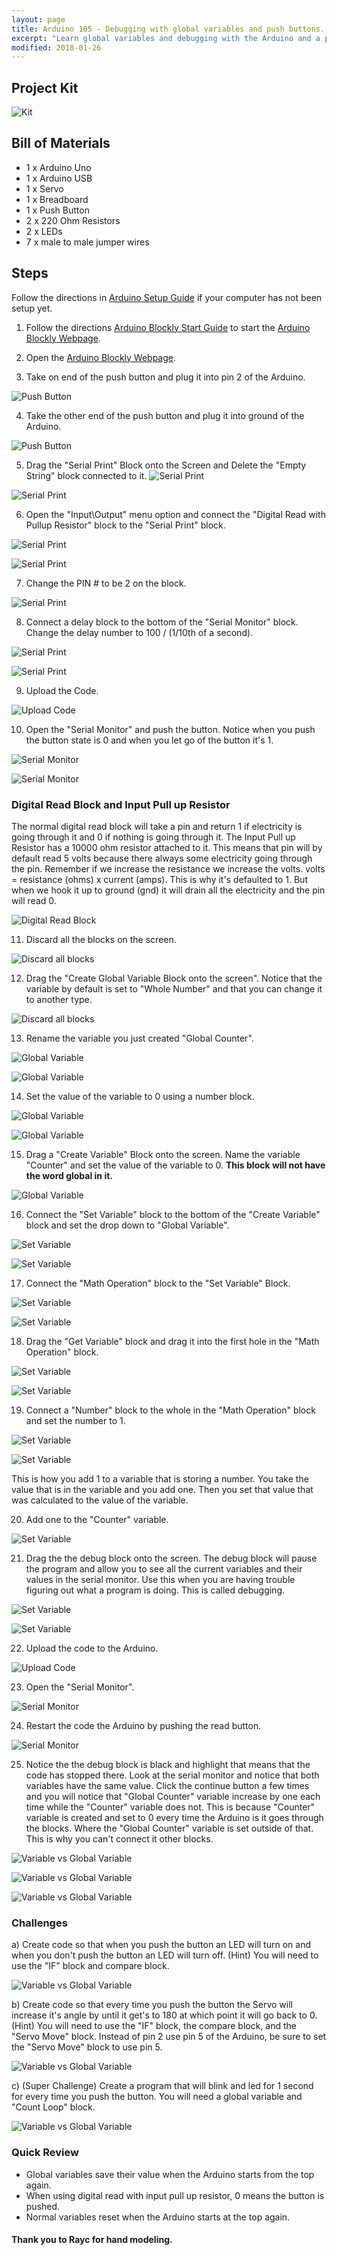 ```yaml
---
layout: page
title: Arduino 105 - Debugging with global variables and push buttons.
excerpt: "Learn global variables and debugging with the Arduino and a push button."
modified: 2018-01-26
---
```

## Project Kit

![Kit](/images/arduino-block/lesson-5/kit.jpg) 

## Bill of Materials

- 1 x Arduino Uno
- 1 x Arduino USB
- 1 x Servo
- 1 x Breadboard 
- 1 x Push Button 
- 2 x 220 Ohm Resistors 
- 2 x LEDs 
- 7 x male to male jumper wires 

## Steps

Follow the directions in [Arduino Setup Guide](/arduino-setup) if your computer has not been setup yet.  

1) Follow the directions [Arduino Blockly Start Guide](/arduino-blockly-start) to start the [Arduino Blockly Webpage](http://localhost:3000).
 
2) Open the [Arduino Blockly Webpage](http://localhost:3000).

3) Take on end of the push button and plug it into pin 2 of the Arduino.

![Push Button](/images/arduino-block/lesson-5/step3.jpg)

4) Take the other end of the push button and plug it into ground of the Arduino.

![Push Button](/images/arduino-block/lesson-5/step4.jpg)

5) Drag the "Serial Print" Block onto the Screen and Delete the "Empty String" block connected to it.
![Serial Print](/images/arduino-block/lesson-5/step5a.png)

![Serial Print](/images/arduino-block/lesson-5/step5b.png)


6) Open the "Input\Output" menu option and connect the "Digital Read with Pullup Resistor" block to the "Serial Print" block.

![Serial Print](/images/arduino-block/lesson-5/step6a.png)

![Serial Print](/images/arduino-block/lesson-5/step6b.png)

7) Change the PIN # to be 2 on the block.

![Serial Print](/images/arduino-block/lesson-5/step7.png)

8) Connect a delay block to the bottom of the "Serial Monitor" block.  Change the delay number to 100 / (1/10th of a second).

![Serial Print](/images/arduino-block/lesson-5/step8a.png)

![Serial Print](/images/arduino-block/lesson-5/step8b.png)

9) Upload the Code.

![Upload Code](/images/arduino-block/lesson-5/step9.png)

10) Open the "Serial Monitor" and push the button.  Notice when you push the button state is 0 and when you let go of the button it's 1.

![Serial Monitor](/images/arduino-block/lesson-5/step10a.png)

![Serial Monitor](/images/arduino-block/lesson-5/step10b.png)

### Digital Read Block and Input Pull up Resistor

The normal digital read block will take a pin and return 1 if electricity is going through it and 0 if nothing is going through it.  The Input Pull up Resistor has a 10000 ohm resistor attached to it.  This means that pin will by default read 5 volts because there always some electricity going through the pin.  Remember if we increase the resistance we increase the volts.  volts = resistance (ohms) x current (amps).  This is why it's defaulted to 1.  But when we hook it up to ground (gnd) it will drain all the electricity and the pin will read 0.

![Digital Read Block](/images/arduino-block/lesson-5/digital-read-input.png)


11) Discard all the blocks on the screen.

![Discard all blocks](/images/arduino-block/lesson-5/step11.png)

12) Drag the "Create Global Variable Block onto the screen".  Notice that the variable by default is set to "Whole Number" and that you can change it to another type.

![Discard all blocks](/images/arduino-block/lesson-5/step12.png)

13) Rename the variable you just created "Global Counter".

![Global Variable](/images/arduino-block/lesson-5/step13a.png)

![Global Variable](/images/arduino-block/lesson-5/step13b.png)

14) Set the value of the variable to 0 using a number block.

![Global Variable](/images/arduino-block/lesson-5/step14a.png)

![Global Variable](/images/arduino-block/lesson-5/step14b.png)

15) Drag a "Create Variable" Block onto the screen.  Name the variable "Counter" and set the value of the variable to 0.  **This block will not have the word global in it.**

![Global Variable](/images/arduino-block/lesson-5/step15.png)

16) Connect the "Set Variable" block to the bottom of the "Create Variable" block and set the drop down to "Global Variable".

![Set Variable](/images/arduino-block/lesson-5/step16a.png)

![Set Variable](/images/arduino-block/lesson-5/step16b.png)

17) Connect the "Math Operation" block to the "Set Variable" Block.

![Set Variable](/images/arduino-block/lesson-5/step17a.png)

![Set Variable](/images/arduino-block/lesson-5/step17b.png)

18) Drag the "Get Variable" block and drag it into the first hole in the "Math Operation" block.

![Set Variable](/images/arduino-block/lesson-5/step18a.png)

![Set Variable](/images/arduino-block/lesson-5/step18b.png)

19) Connect a "Number" block to the whole in the "Math Operation" block and set the number to 1.

![Set Variable](/images/arduino-block/lesson-5/step19a.png)

![Set Variable](/images/arduino-block/lesson-5/step19b.png)

This is how you add 1 to a variable that is storing a number.  You take the value that is in the variable and you add one.  Then you set that value that was calculated to the value of the variable.

20) Add one to the "Counter" variable.

![Set Variable](/images/arduino-block/lesson-5/step20.png)

21) Drag the the debug block onto the screen.  The debug block will pause the program and allow you to see all the current variables and their values in the serial monitor.  Use this when you are having trouble figuring out what a program is doing.  This is called debugging.

![Set Variable](/images/arduino-block/lesson-5/step21a.png)

![Set Variable](/images/arduino-block/lesson-5/step21b.png)

22) Upload the code to the Arduino.

![Upload Code](/images/arduino-block/lesson-5/step22.png)

23) Open the "Serial Monitor".

![Serial Monitor](/images/arduino-block/lesson-5/step23.png)

24) Restart the code the Arduino by pushing the read button.

![Serial Monitor](/images/arduino-block/lesson-5/step24.jpg)

25) Notice the the debug block is black and highlight that means that the code has stopped there.  Look at the serial monitor and notice that both variables have the same value. Click the continue button a few times and you will notice that "Global Counter" variable increase by one each time while the "Counter" variable does not.  This is because "Counter" variable is created and set to 0 every time the Arduino is it goes through the blocks.  Where the "Global Counter" variable is set outside of that.  This is why you can't connect it other blocks.

![Variable vs Global Variable](/images/arduino-block/lesson-5/step25a.png)

![Variable vs Global Variable](/images/arduino-block/lesson-5/step25b.png)

![Variable vs Global Variable](/images/arduino-block/lesson-5/step25c.png)

### Challenges

a) Create code so that when you push the button an LED will turn on and when you don't push the button an LED will turn off.  (Hint) You will need to use the "IF" block and compare block.

![Variable vs Global Variable](/images/arduino-block/lesson-5/challenge-a.gif)

b) Create code so that every time you push the button the Servo will increase it's angle by until it get's to 180 at which point it will go back to 0.  (Hint) You will need to use the "IF" block, the compare block, and the "Servo Move" block.  Instead of pin 2 use pin 5 of the Arduino, be sure to set the "Servo Move" block to use pin 5.

![Variable vs Global Variable](/images/arduino-block/lesson-5/challenge-b.gif)

c) (Super Challenge) Create a program that will blink and led for 1 second for every time you push the button.  You will need a global variable and "Count Loop" block.

![Variable vs Global Variable](/images/arduino-block/lesson-5/challenge-c.gif)
 
### Quick Review

- Global variables save their value when the Arduino starts from the top again.
- When using digital read with input pull up resistor, 0 means the button is pushed.
- Normal variables reset when the Arduino starts at the top again.

#### Thank you to Rayc for hand modeling.